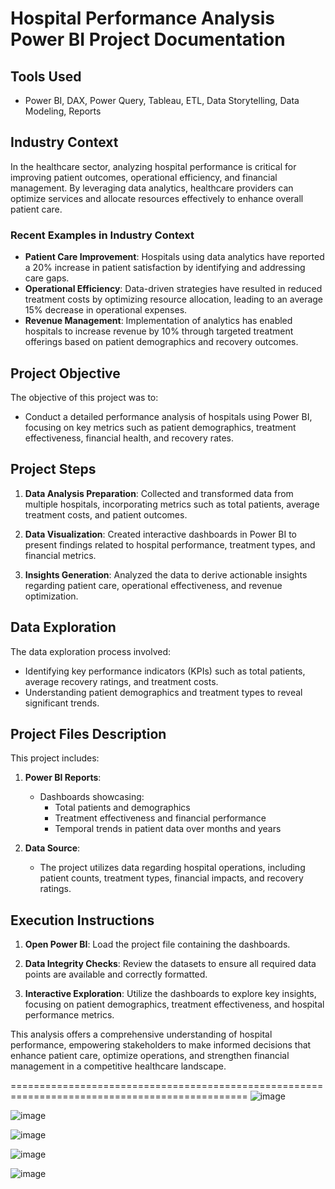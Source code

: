 # Hospital Performance Analysis Power BI Project Documentation

## Tools Used
- Power BI, DAX, Power Query, Tableau, ETL, Data Storytelling, Data Modeling, Reports

## Industry Context
In the healthcare sector, analyzing hospital performance is critical for improving patient outcomes, operational efficiency, and financial management. By leveraging data analytics, healthcare providers can optimize services and allocate resources effectively to enhance overall patient care.

### Recent Examples in Industry Context
- **Patient Care Improvement**: Hospitals using data analytics have reported a 20% increase in patient satisfaction by identifying and addressing care gaps.
- **Operational Efficiency**: Data-driven strategies have resulted in reduced treatment costs by optimizing resource allocation, leading to an average 15% decrease in operational expenses.
- **Revenue Management**: Implementation of analytics has enabled hospitals to increase revenue by 10% through targeted treatment offerings based on patient demographics and recovery outcomes.

## Project Objective
The objective of this project was to:
- Conduct a detailed performance analysis of hospitals using Power BI, focusing on key metrics such as patient demographics, treatment effectiveness, financial health, and recovery rates.

## Project Steps
1. **Data Analysis Preparation**: Collected and transformed data from multiple hospitals, incorporating metrics such as total patients, average treatment costs, and patient outcomes.
  
2. **Data Visualization**: Created interactive dashboards in Power BI to present findings related to hospital performance, treatment types, and financial metrics.

3. **Insights Generation**: Analyzed the data to derive actionable insights regarding patient care, operational effectiveness, and revenue optimization.

## Data Exploration
The data exploration process involved:
- Identifying key performance indicators (KPIs) such as total patients, average recovery ratings, and treatment costs.
- Understanding patient demographics and treatment types to reveal significant trends.

## Project Files Description
This project includes:

1. **Power BI Reports**: 
   - Dashboards showcasing:
     - Total patients and demographics
     - Treatment effectiveness and financial performance
     - Temporal trends in patient data over months and years

2. **Data Source**: 
   - The project utilizes data regarding hospital operations, including patient counts, treatment types, financial impacts, and recovery ratings.

## Execution Instructions
1. **Open Power BI**: Load the project file containing the dashboards.
  
2. **Data Integrity Checks**: Review the datasets to ensure all required data points are available and correctly formatted.

3. **Interactive Exploration**: Utilize the dashboards to explore key insights, focusing on patient demographics, treatment effectiveness, and hospital performance metrics.

This analysis offers a comprehensive understanding of hospital performance, empowering stakeholders to make informed decisions that enhance patient care, optimize operations, and strengthen financial management in a competitive healthcare landscape.














===============================================================================================
![image](https://github.com/user-attachments/assets/ca612480-84ef-49ac-855c-422dfeb09dbd)


![image](https://github.com/user-attachments/assets/61d04917-f6ae-4f2b-87b4-d0c465aa6109)


![image](https://github.com/user-attachments/assets/fcf9feda-d412-4436-838f-8afda5d1d6fc)


![image](https://github.com/user-attachments/assets/158f1933-fc12-402e-9b9c-314978a6482d)


![image](https://github.com/user-attachments/assets/1442b57d-c239-486a-b3ed-737702c95665)
